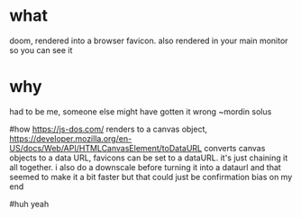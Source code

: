 # what
doom, rendered into a browser favicon. also rendered in your main monitor so you can see it

# why
had to be me, someone else might have gotten it wrong ~mordin solus

#how
https://js-dos.com/ renders to a canvas object, https://developer.mozilla.org/en-US/docs/Web/API/HTMLCanvasElement/toDataURL converts canvas objects to a data URL, favicons can be set to a dataURL. it's just chaining it all together. i also do a downscale before turning it into a dataurl and that seemed to make it a bit faster but that could just be confirmation bias on my end

#huh
yeah
